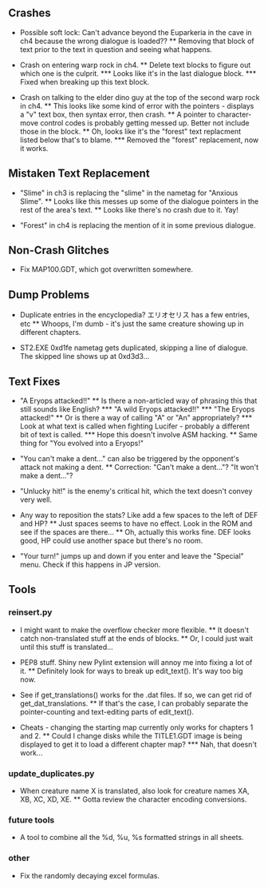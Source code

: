 ## Crashes
* Possible soft lock: Can't advance beyond the Euparkeria in the cave in ch4 because the wrong dialogue is loaded??
** Removing that block of text prior to the text in question and seeing what happens.

* Crash on entering warp rock in ch4.
** Delete text blocks to figure out which one is the culprit.
*** Looks like it's in the last dialogue block.
*** Fixed when breaking up this text block.

* Crash on talking to the elder dino guy at the top of the second warp rock in ch4.
** This looks like some kind of error with the pointers - displays a "v" text box, then syntax error, then crash.
** A pointer to character-move control codes is probably getting messed up. Better not include those in the block.
** Oh, looks like it's the "forest" text replacment listed below that's to blame.
*** Removed the "forest" replacement, now it works.

## Mistaken Text Replacement
* "Slime" in ch3 is replacing the "slime" in the nametag for "Anxious Slime".
** Looks like this messes up some of the dialogue pointers in the rest of the area's text.
** Looks like there's no crash due to it. Yay!

* "Forest" in ch4 is replacing the mention of it in some previous dialogue.

## Non-Crash Glitches
* Fix MAP100.GDT, which got overwritten somewhere.

## Dump Problems
* Duplicate entries in the encyclopedia? エリオセリス has a few entries, etc
** Whoops, I'm dumb - it's just the same creature showing up in different chapters.

* ST2.EXE 0xd1fe nametag gets duplicated, skipping a line of dialogue. The skipped line shows up at 0xd3d3...

## Text Fixes
* "A Eryops attacked!!"
** Is there a non-articled way of phrasing this that still sounds like English?
*** "A wild Eryops attacked!!"
*** "The Eryops attacked!"
** Or is there a way of calling "A" or "An" appropriately?
*** Look at what text is called when fighting Lucifer - probably a different bit of text is called.
*** Hope this doesn't involve ASM hacking.
** Same thing for "You evolved into a Eryops!"

* "You can't make a dent..." can also be triggered by the opponent's attack not making a dent.
** Correction: "Can't make a dent..."? "It won't make a dent..."?

* "Unlucky hit!" is the enemy's critical hit, which the text doesn't convey very well.

* Any way to reposition the stats? Like add a few spaces to the left of DEF and HP?
** Just spaces seems to have no effect. Look in the ROM and see if the spaces are there...
** Oh, actually this works fine. DEF looks good, HP could use another space but there's no room.

* "Your turn!" jumps up and down if you enter and leave the "Special" menu. Check if this happens in JP version.

## Tools

### reinsert.py
* I might want to make the overflow checker more flexible.
** It doesn't catch non-translated stuff at the ends of blocks.
** Or, I could just wait until this stuff is translated...

* PEP8 stuff. Shiny new Pylint extension will annoy me into fixing a lot of it.
** Definitely look for ways to break up edit_text(). It's way too big now.

* See if get_translations() works for the .dat files. If so, we can get rid of get_dat_translations.
** If that's the case, I can probably separate the pointer-counting and text-editing parts of edit_text().

* Cheats - changing the starting map currently only works for chapters 1 and 2.
** Could I change disks while the TITLE1.GDT image is being displayed to get it to load a different chapter map?
*** Nah, that doesn't work...

### update_duplicates.py
* When creature name X is translated, also look for creature names XA, XB, XC, XD, XE.
** Gotta review the character encoding conversions.

### future tools
* A tool to combine all the %d, %u, %s formatted strings in all sheets.

### other
* Fix the randomly decaying excel formulas.